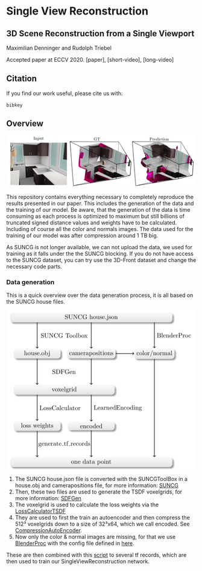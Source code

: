 # Single View Reconstruction

## 3D Scene Reconstruction from a Single Viewport

Maximilian Denninger and Rudolph Triebel

Accepted paper at ECCV 2020. [paper], [short-video], [long-video]

## Citation

If you find our work useful, please cite us with: 

```
bibkey
```

## Overview

<p align="center">
<img src="readme.jpg" alt="data overview image" width=800>
</p>

This repository contains everything necessary to completely reproduce the results presented in our paper. 
This includes the generation of the data and the training of our model.
Be aware, that the generation of the data is time consuming as each process is optimized to maximum but still billions of truncated signed distance values and weights have to be calculated.
Including of course all the color and normals images. 
The data used for the training of our model was after compression around 1 TB big. 

As SUNCG is not longer available, we can not upload the data, we used for training as it falls under the the SUNCG blocking.
If you do not have access to the SUNCG dataset, you can try use the 3D-Front dataset and change the necessary code parts.

### Data generation

This is a quick overview over the data generation process, it is all based on the SUNCG house files.

<p align="center">
<img src="data_overview.png" alt="data overview image" width=500>
</p>

1. The SUNCG house.json file is converted with the SUNCGToolBox in a house.obj and camerapositions file, for more information: [SUNCG](SUNCG)
2. Then, these two files are used to generate the TSDF voxelgrids, for more information: [SDFGen](SDFGen)
3. The voxelgrid is used to calculate the loss weights via the [LossCalculatorTSDF](LossCalculatorTSDF)
4. They are used to first the train an autoencoder and then compress the 512³ voxelgrids down to a size of 32³x64, which we call encoded. See [CompressionAutoEncoder](CompressionAutoEncoder).
5. Now only the color & normal images are missing, for that we use [BlenderProc](https://github.com/DLR-RM/BlenderProc) with the config file defined in [here](BlenderProc).

These are then combined with this [script](SingleViewReconstruction/generate_tf_records.py) to several tf records, which are then used to train our SingleViewReconstruction network.


